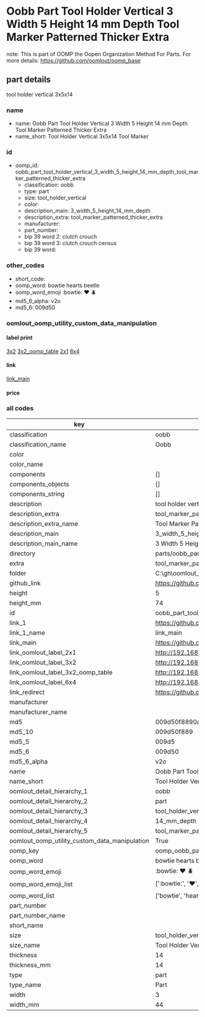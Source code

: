 # Oobb Part Tool Holder Vertical 3 Width 5 Height 14 mm Depth Tool Marker Patterned Thicker Extra  

note: This is part of OOMP the Oopen Organization Method For Parts. For more details: https://github.com/oomlout/oomp_base

##  part details
  



tool holder vertical 3x5x14



### name
* name: Oobb Part Tool Holder Vertical 3 Width 5 Height 14 mm Depth Tool Marker Patterned Thicker Extra
* name_short: Tool Holder Vertical 3x5x14 Tool Marker
### id
* oomp_id: oobb_part_tool_holder_vertical_3_width_5_height_14_mm_depth_tool_marker_patterned_thicker_extra
  * classification: oobb
  * type: part
  * size: tool_holder_vertical
  * color: 
  * description_main: 3_width_5_height_14_mm_depth
  * description_extra: tool_marker_patterned_thicker_extra
  * manufacturer: 
  * part_number: 
  * bip 39 word 2: clutch crouch
  * bip 39 word 3: clutch crouch census
  * bip 39 word: 

### other_codes
* short_code: 
* oomp_word: bowtie hearts beetle
* oomp_word_emoji :bowtie: :hearts: :beetle:
* md5_6_alpha: v2o
* md5_6: 009d50






### oomlout_oomp_utility_custom_data_manipulation
#### label print
[3x2](http://192.168.1.245:1112/?label=oomp%20v2o)
[3x2_oomp_table](http://192.168.1.108:1112/?label=oomp%20v2o)
[2x1](http://192.168.1.242:1112/?label=oomp%20v2o)
[6x4](http://192.168.1.55:1112/?label=oomp%20v2o)    

#### link

[link_main](https://github.com/oomlout/oomlout_oobb_version_4_generated_parts/tree/main/navigation_oomp/oobb/part/tool_holder_vertical/3_width_5_height_14_mm_depth/tool_marker_patterned_thicker_extra/part)                              

#### price







### all codes 
| key | value |  
| --- | --- |  
| classification | oobb |  
| classification_name | Oobb |  
| color |  |  
| color_name |  |  
| components | [] |  
| components_objects | [] |  
| components_string | [] |  
| description | tool holder vertical 3x5x14 |  
| description_extra | tool_marker_patterned_thicker_extra |  
| description_extra_name | Tool Marker Patterned Thicker Extra |  
| description_main | 3_width_5_height_14_mm_depth |  
| description_main_name | 3 Width 5 Height 14 mm Depth |  
| directory | parts/oobb_part_tool_holder_vertical_3_width_5_height_14_mm_depth_tool_marker_patterned_thicker_extra |  
| extra | tool_marker_patterned_thicker |  
| folder | C:\gh\oomlout_oobb_version_4_generated_parts\parts\oobb_part_tool_holder_vertical_3_width_5_height_14_mm_depth_tool_marker_patterned_thicker_extra |  
| github_link | https://github.com/oomlout/oomlout_oomp_part_src/tree/main/parts/oobb_part_tool_holder_vertical_3_width_5_height_14_mm_depth_tool_marker_patterned_thicker_extra |  
| height | 5 |  
| height_mm | 74 |  
| id | oobb_part_tool_holder_vertical_3_width_5_height_14_mm_depth_tool_marker_patterned_thicker_extra |  
| link_1 | https://github.com/oomlout/oomlout_oobb_version_4_generated_parts/tree/main/navigation_oomp/oobb/part/tool_holder_vertical/3_width_5_height_14_mm_depth/tool_marker_patterned_thicker_extra/part |  
| link_1_name | link_main |  
| link_main | https://github.com/oomlout/oomlout_oobb_version_4_generated_parts/tree/main/navigation_oomp/oobb/part/tool_holder_vertical/3_width_5_height_14_mm_depth/tool_marker_patterned_thicker_extra/part |  
| link_oomlout_label_2x1 | http://192.168.1.242:1112/?label=oomp%20v2o |  
| link_oomlout_label_3x2 | http://192.168.1.245:1112/?label=oomp%20v2o |  
| link_oomlout_label_3x2_oomp_table | http://192.168.1.108:1112/?label=oomp%20v2o |  
| link_oomlout_label_6x4 | http://192.168.1.55:1112/?label=oomp%20v2o |  
| link_redirect | https://github.com/oomlout/oomlout_oobb_version_4_generated_parts/tree/main/parts/oobb_tool_holder_vertical_03_05_14_ex_tool_marker_patterned_thicker |  
| manufacturer |  |  
| manufacturer_name |  |  
| md5 | 009d50f8890a9e77e21ddb604a8d0964 |  
| md5_10 | 009d50f889 |  
| md5_5 | 009d5 |  
| md5_6 | 009d50 |  
| md5_6_alpha | v2o |  
| name | Oobb Part Tool Holder Vertical 3 Width 5 Height 14 mm Depth Tool Marker Patterned Thicker Extra |  
| name_short | Tool Holder Vertical 3x5x14 Tool Marker |  
| oomlout_detail_hierarchy_1 | oobb |  
| oomlout_detail_hierarchy_2 | part |  
| oomlout_detail_hierarchy_3 | tool_holder_vertical |  
| oomlout_detail_hierarchy_4 | 14_mm_depth |  
| oomlout_detail_hierarchy_5 | tool_marker_patterned_thicker_extra |  
| oomlout_oomp_utility_custom_data_manipulation | True |  
| oomp_key | oomp_oobb_part_tool_holder_vertical_3_width_5_height_14_mm_depth_tool_marker_patterned_thicker_extra |  
| oomp_word | bowtie hearts beetle |  
| oomp_word_emoji | :bowtie: :hearts: :beetle: |  
| oomp_word_emoji_list | [':bowtie:', ':hearts:', ':beetle:'] |  
| oomp_word_list | ['bowtie', 'hearts', 'beetle'] |  
| part_number |  |  
| part_number_name |  |  
| short_name |  |  
| size | tool_holder_vertical |  
| size_name | Tool Holder Vertical |  
| thickness | 14 |  
| thickness_mm | 14 |  
| type | part |  
| type_name | Part |  
| width | 3 |  
| width_mm | 44 |  
